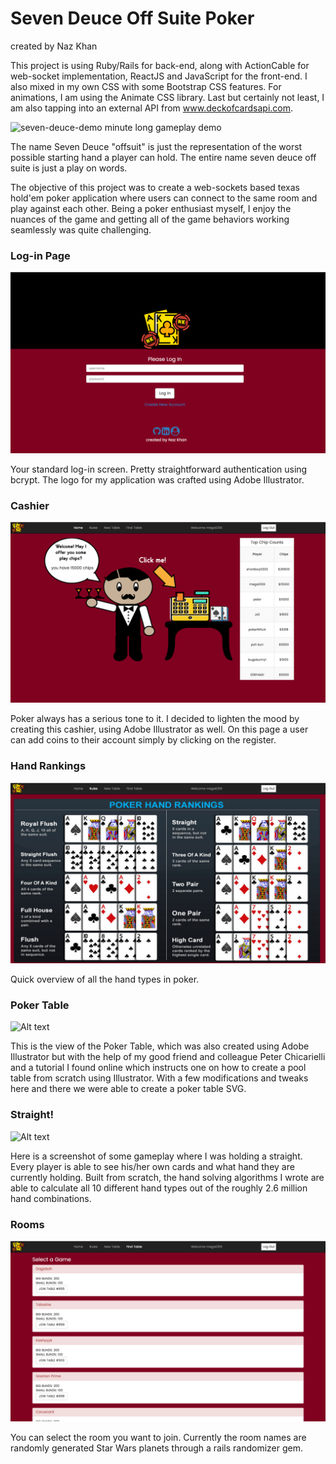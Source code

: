# Seven Deuce Off Suite Poker

created by Naz Khan

This project is using Ruby/Rails for back-end, along with ActionCable for web-socket implementation, ReactJS and JavaScript for the front-end. I also mixed in my own CSS with some Bootstrap CSS features. For animations, I am using the Animate CSS library. Last but certainly not least, I am also tapping into an external API from www.deckofcardsapi.com.

![seven-deuce-demo](./pokerclip.gif)
minute long gameplay demo

The name Seven Deuce "offsuit" is just the representation of the worst possible starting hand a player can hold. The entire name seven deuce off suite is just a play on words.

The objective of this project was to create a web-sockets based texas hold'em poker application
where users can connect to the same room and play against each other. Being a poker enthusiast myself,
I enjoy the nuances of the game and getting all of the game behaviors working seamlessly was quite challenging.

### Log-in Page

![Alt text](./screenshots/login.png?raw=true "Login Screen")

Your standard log-in screen. Pretty straightforward authentication using bcrypt. The logo for
my application was crafted using Adobe Illustrator.

### Cashier

![Alt text](./screenshots/cashier.png?raw=true "Cashier")

Poker always has a serious tone to it. I decided to lighten the mood by creating this cashier, using
Adobe Illustrator as well. On this page a user can add coins to their account simply by clicking on the register.

### Hand Rankings

![Alt text](./screenshots/hands.png?raw=true "Hands")

Quick overview of all the hand types in poker.

### Poker Table

![Alt text](./screenshots/table.png?raw=true "Poker Table")

This is the view of the Poker Table, which was also created using Adobe Illustrator but with the help of my good friend and colleague Peter Chicarielli and a tutorial I found online which instructs one on how to create a pool table from scratch using Illustrator. With a few modifications and tweaks here and there we were able to create a poker table SVG.

### Straight!

![Alt text](./screenshots/straight.png?raw=true "Action")

Here is a screenshot of some gameplay where I was holding a straight. Every player is able to see his/her own cards and what hand they are currently holding. Built from scratch, the hand solving algorithms I wrote are able to calculate all 10 different hand types out of the roughly 2.6 million hand combinations.

### Rooms

![Alt text](./screenshots/rooms.png?raw=true "Rooms")

You can select the room you want to join. Currently the room names are randomly generated Star Wars planets through a rails randomizer gem. 
